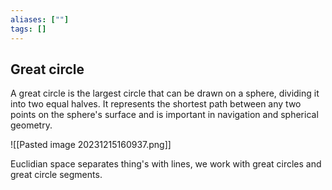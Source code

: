 ```yaml
---
aliases: [""]
tags: []
---
```


## Great circle

A great circle is the largest circle that can be drawn on a sphere, dividing it into two equal halves. It represents the shortest path between any two points on the sphere's surface and is important in navigation and spherical geometry.

![[Pasted image 20231215160937.png]]

Euclidian space separates thing's with lines, we work with great circles and great circle segments.

